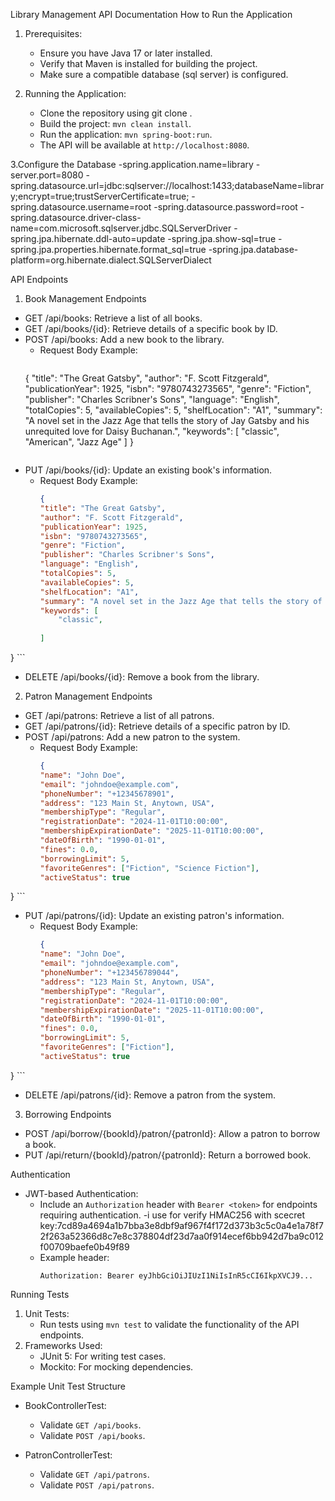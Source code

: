 Library Management API Documentation
How to Run the Application

1. Prerequisites:
   - Ensure you have Java 17 or later installed.
   - Verify that Maven is installed for building the project.
   - Make sure a compatible database (sql server) is configured.

2. Running the Application:
   - Clone the repository using git clone <repository-url>.
   - Build the project: `mvn clean install`.
   - Run the application: `mvn spring-boot:run`.
   - The API will be available at `http://localhost:8080`.
  
3.Configure the Database
    -spring.application.name=library
    -server.port=8080
    -spring.datasource.url=jdbc:sqlserver://localhost:1433;databaseName=library;encrypt=true;trustServerCertificate=true;
    -spring.datasource.username=root
    -spring.datasource.password=root
    -spring.datasource.driver-class-name=com.microsoft.sqlserver.jdbc.SQLServerDriver
    -spring.jpa.hibernate.ddl-auto=update
    -spring.jpa.show-sql=true
    -spring.jpa.properties.hibernate.format_sql=true
    -spring.jpa.database-platform=org.hibernate.dialect.SQLServerDialect

API Endpoints

1. Book Management Endpoints
- GET /api/books: Retrieve a list of all books.
- GET /api/books/{id}: Retrieve details of a specific book by ID.
- POST /api/books: Add a new book to the library.
  - Request Body Example:
    ```json
   {
    "title": "The Great Gatsby",
    "author": "F. Scott Fitzgerald",
    "publicationYear": 1925,
    "isbn": "9780743273565",
    "genre": "Fiction",
    "publisher": "Charles Scribner's Sons",
    "language": "English",
    "totalCopies": 5,
    "availableCopies": 5,
    "shelfLocation": "A1",
    "summary": "A novel set in the Jazz Age that tells the story of Jay Gatsby and his unrequited love for Daisy Buchanan.",
    "keywords": [
        "classic",
        "American",
        "Jazz Age"
    ]
}
    ```
- PUT /api/books/{id}: Update an existing book's information.
  - Request Body Example:
    ```json
    {
    "title": "The Great Gatsby",
    "author": "F. Scott Fitzgerald",
    "publicationYear": 1925,
    "isbn": "9780743273565",
    "genre": "Fiction",
    "publisher": "Charles Scribner's Sons",
    "language": "English",
    "totalCopies": 5,
    "availableCopies": 5,
    "shelfLocation": "A1",
    "summary": "A novel set in the Jazz Age that tells the story of Jay Gatsby and his unrequited love for Daisy Buchanan.",
    "keywords": [
        "classic",
       
    ]
}
    ```
- DELETE /api/books/{id}: Remove a book from the library.

 2. Patron Management Endpoints
- GET /api/patrons: Retrieve a list of all patrons.
- GET /api/patrons/{id}: Retrieve details of a specific patron by ID.
- POST /api/patrons: Add a new patron to the system.
  - Request Body Example:
    ```json
    {
    "name": "John Doe",
    "email": "johndoe@example.com",
    "phoneNumber": "+12345678901",
    "address": "123 Main St, Anytown, USA",
    "membershipType": "Regular",
    "registrationDate": "2024-11-01T10:00:00",
    "membershipExpirationDate": "2025-11-01T10:00:00",
    "dateOfBirth": "1990-01-01",
    "fines": 0.0,
    "borrowingLimit": 5,
    "favoriteGenres": ["Fiction", "Science Fiction"],
    "activeStatus": true
}
    ```
- PUT /api/patrons/{id}: Update an existing patron's information.
  - Request Body Example:
    ```json
    {
    "name": "John Doe",
    "email": "johndoe@example.com",
    "phoneNumber": "+123456789044",
    "address": "123 Main St, Anytown, USA",
    "membershipType": "Regular",
    "registrationDate": "2024-11-01T10:00:00",
    "membershipExpirationDate": "2025-11-01T10:00:00",
    "dateOfBirth": "1990-01-01",
    "fines": 0.0,
    "borrowingLimit": 5,
    "favoriteGenres": ["Fiction"],
    "activeStatus": true
}
    ```
- DELETE /api/patrons/{id}: Remove a patron from the system.

 3. Borrowing Endpoints
- POST /api/borrow/{bookId}/patron/{patronId}: Allow a patron to borrow a book.
- PUT /api/return/{bookId}/patron/{patronId}: Return a borrowed book.

 Authentication 
- JWT-based Authentication:
  - Include an `Authorization` header with `Bearer <token>` for endpoints requiring authentication.
  -i use  for verify HMAC256  with scecret key:7cd89a4694a1b7bba3e8dbf9af967f4f172d373b3c5c0a4e1a78f72f263a52366d8c7e8c378804df23d7aa0f914ecef6bb942d7ba9c012f00709baefe0b49f89
  - Example header:
    ```
    Authorization: Bearer eyJhbGciOiJIUzI1NiIsInR5cCI6IkpXVCJ9...
    ```
  
 Running Tests
1. Unit Tests:
   - Run tests using `mvn test` to validate the functionality of the API endpoints.
2. Frameworks Used:
   - JUnit 5: For writing test cases.
   - Mockito: For mocking dependencies.

 Example Unit Test Structure
- BookControllerTest:
  - Validate `GET /api/books`.
  - Validate `POST /api/books`.

- PatronControllerTest:
  - Validate `GET /api/patrons`.
  - Validate `POST /api/patrons`.
